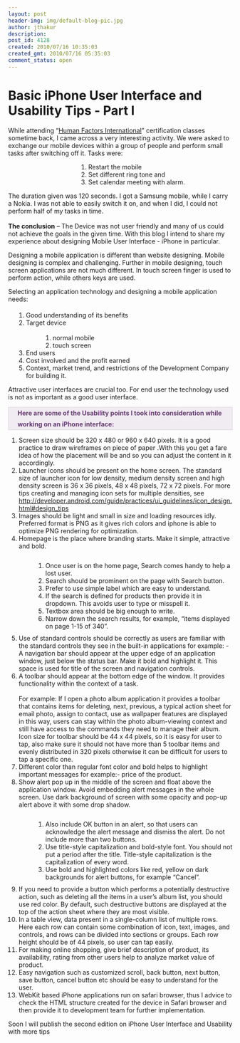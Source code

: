 ```yaml
---
layout: post
header-img: img/default-blog-pic.jpg
author: jthakur
description: 
post_id: 4128
created: 2010/07/16 10:35:03
created_gmt: 2010/07/16 05:35:03
comment_status: open
---
```


# Basic  iPhone User Interface and Usability Tips - Part I

<p>While attending “<a href="http://www.humanfactors.com/training/schedule.asp?courseid=6#schedule" target="_blank">Human Factors International</a>” certification classes sometime back, I came across a very interesting activity. We were asked to exchange our mobile devices within a group of people and perform small tasks after switching off it. Tasks were:</p>

<ol style="padding-left:180px;">
<li>Restart the mobile</li>
<li>Set different ring tone and</li>
<li>Set calendar meeting with alarm.</li>
</ol>

<p>The duration given was 120 seconds. I got a Samsung mobile, while I carry a Nokia. I was not able to easily switch it on, and when I did, I could not perform half of my tasks in time.<br /><br />
<strong>The conclusion</strong> – The Device was not user friendly and many of us could not achieve the goals in the given time. With this blog I intend to share my experience about designing Mobile User Interface - iPhone in particular.</p>

<p>Designing a mobile application is different than website designing. Mobile designing is complex and challenging. Further in mobile designing, touch screen applications are not much different. In touch screen finger is used to perform action, while others keys are used.</p>

<p><!--more-->Selecting an application technology and designing a mobile application needs:</p>

<ol style="padding-left:40px; padding-top:5px; padding-bottom:0px;">
<li>Good understanding of its benefits</li>
<li>Target device<br /><br />
<ol style="padding-left:60px;">
<li>normal mobile</li>
<li>touch screen</li>
</ol>
</li>
<li>End users</li>
<li>Cost involved and the profit earned</li>
<li>Context, market trend, and restrictions of the Development Company for building it.</li>
</ol>

<p>Attractive user interfaces are crucial too.  For end user the technology used is not as important as a good user interface.</p>

<p style="background-color:#f1ebf2; border:solid 1px #dcd4dd; line-height:25px; padding-left:20px; padding-top:0px; color:#653a71; font-weight:bold;">Here are some of the Usability points I took into consideration while working on an iPhone interface:</p>

<ol>
<li>Screen size should be 320 x 480 or 960 x 640 pixels. It is a good practice to draw wireframes on piece of paper .With this you get a fare idea of how the placement will be and so you can adjust the content in it accordingly.</li>
<li>Launcher icons should be present on the home screen. The standard size of launcher icon for low density, medium density screen and high density screen is 36 x 36 pixels, 48 x 48 pixels, 72 x 72 pixels. For more tips creating and managing icon sets for multiple densities, see <a href="http://developer.android.com/guide/practices/ui_guidelines/icon_design.html#design_tips" target="_blank">http://developer.android.com/guide/practices/ui_guidelines/icon_design.html#design_tips</a></li>
<li>Images should be light and small in size and loading resources idly. Preferred format is PNG as it gives rich colors and iphone is able to optimize PNG rendering for optimization.</li>
<li>Homepage is the place where branding starts. Make it simple, attractive and bold.<br /><br />
<ol style="padding-left:60px; padding-top:10px; padding-bottom:10px;">
<li>Once user is on the home page, Search comes handy to help a lost user.</li>
<li>Search should be prominent on the page with Search button.</li>
<li>Prefer to use simple label which are easy to understand.</li>
<li>If the search is defined for products then provide it in dropdown. This avoids user to type or misspell it.</li>
<li>Textbox area should be big enough to write.</li>
<li>Narrow down the search results, for example, “items displayed on page 1-15 of 340”.</li>
</ol>
</li>
<li>Use of standard controls should be correctly as users are familiar with the standard controls they see in the built-in applications for example: - A navigation bar should appear at the upper edge of an application window, just below the status bar. Make it bold and highlight it. This space is used for title of the screen and navigation controls.</li>
<li>A toolbar should appear at the bottom edge of the window. It provides functionality within the context of a task.<br /><br />
For example: If I open a photo album application it provides a toolbar that contains items for deleting, next, previous, a typical action sheet for email photo, assign to contact, use as wallpaper features are displayed in this way, users can stay within the photo album-viewing context and still have access to the commands they need to manage their album. Icon size for toolbar should be 44 x 44 pixels, so it is easy for user to tap, also make sure it should not have more than 5 toolbar items and evenly distributed in 320 pixels otherwise it can be difficult for users to tap a specific one.</li>
<li>Different color than regular font color and bold helps to highlight important messages for example:- price of the product.</li>
<li>Show alert pop up in the middle of the screen and float above the application window. Avoid embedding alert messages in the whole screen. Use dark background of screen with some opacity and pop-up alert above it with some drop shadow.<br /><br />
<ol style="padding-left:60px; padding-top:10px; padding-bottom:10px;">
<li>Also include OK button in an alert, so that users can acknowledge the alert message and dismiss the alert. Do not include more than two buttons.</li>
<li>Use title-style capitalization and bold-style font. You should not put a period after the title. Title-style capitalization is the capitalization of every word.</li>
<li>Use bold and highlighted colors like red, yellow on dark backgrounds for alert buttons, for example “Cancel”.</li>
</ol>
</li>
<li>If you need to provide a button which performs a potentially destructive action, such as deleting all the items in a user’s album list, you should use red color. By default, such destructive buttons are displayed at the top of the action sheet where they are most visible.</li>
<li>In a table view, data present in a single-column list of multiple rows. Here each row can contain some combination of icon, text, images, and controls, and rows can be divided into sections or groups. Each row height should be of 44 pixels, so user can tap easily.</li>
<li>For making online shopping, give brief description of product, its availability, rating from other users help to analyze market value of product.</li>
<li>Easy navigation such as customized scroll, back button, next button, save button, cancel button etc should be easy to understand for the user.</li>
<li>WebKit based iPhone applications run on safari browser, thus I advice to check the HTML structure created for the device  in Safari browser and then provide it to development team for further implementation.</li>
</ol>

<p>Soon I will publish the second edition on iPhone User Interface and Usability with more tips</p>

<div id="_mcePaste" style="overflow: hidden; position: absolute; left: -10000px; top: 1131px; width: 1px; height: 1px;"><!--[if gte mso 9